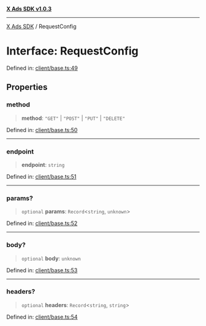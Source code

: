 [**X Ads SDK v1.0.3**](../README.md)

***

[X Ads SDK](../globals.md) / RequestConfig

# Interface: RequestConfig

Defined in: [client/base.ts:49](https://github.com/kage1020/x-ads-sdk/blob/main/src/client/base.ts#L49)

## Properties

### method

> **method**: `"GET"` \| `"POST"` \| `"PUT"` \| `"DELETE"`

Defined in: [client/base.ts:50](https://github.com/kage1020/x-ads-sdk/blob/main/src/client/base.ts#L50)

***

### endpoint

> **endpoint**: `string`

Defined in: [client/base.ts:51](https://github.com/kage1020/x-ads-sdk/blob/main/src/client/base.ts#L51)

***

### params?

> `optional` **params**: `Record`\<`string`, `unknown`\>

Defined in: [client/base.ts:52](https://github.com/kage1020/x-ads-sdk/blob/main/src/client/base.ts#L52)

***

### body?

> `optional` **body**: `unknown`

Defined in: [client/base.ts:53](https://github.com/kage1020/x-ads-sdk/blob/main/src/client/base.ts#L53)

***

### headers?

> `optional` **headers**: `Record`\<`string`, `string`\>

Defined in: [client/base.ts:54](https://github.com/kage1020/x-ads-sdk/blob/main/src/client/base.ts#L54)
